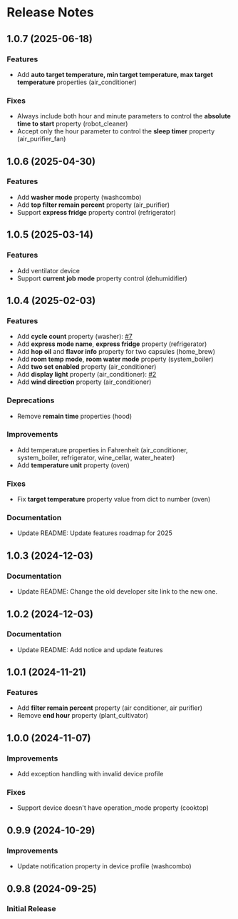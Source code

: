 # Release Notes

## 1.0.7 (2025-06-18)
### Features
* Add **auto target temperature, min target temperature, max target temperature** properties (air_conditioner)
### Fixes
* Always include both hour and minute parameters to control the **absolute time to start** property (robot_cleaner)
* Accept only the hour parameter to control the **sleep timer** property (air_purifier_fan)

## 1.0.6 (2025-04-30)
### Features
* Add **washer mode** property (washcombo)
* Add **top filter remain percent** property (air_purifier)
* Support **express fridge** property control (refrigerator)

## 1.0.5 (2025-03-14)
### Features
* Add ventilator device
* Support **current job mode** property control (dehumidifier)

## 1.0.4 (2025-02-03)
### Features
* Add **cycle count** property (washer): [#7](https://github.com/thinq-connect/pythinqconnect/issues/7)
* Add **express mode name**, **express fridge** property (refrigerator)
* Add **hop oil** and **flavor info** property for two capsules (home_brew)
* Add **room temp mode**, **room water mode** property (system_boiler)
* Add **two set enabled** property (air_conditioner)
* Add **display light** property (air_conditioner): [#2](https://github.com/thinq-connect/pythinqconnect/issues/2)
* Add **wind direction** property (air_conditioner)
### Deprecations
* Remove **remain time** properties (hood)
### Improvements
* Add temperature properties in Fahrenheit (air_conditioner, system_boiler, refrigerator, wine_cellar, water_heater)
* Add **temperature unit** property (oven)
### Fixes
* Fix **target temperature** property value from dict to number (oven)
### Documentation
* Update README: Update features roadmap for 2025

## 1.0.3 (2024-12-03)
### Documentation
* Update README: Change the old developer site link to the new one.

## 1.0.2 (2024-12-03)
### Documentation
* Update README: Add notice and update features

## 1.0.1 (2024-11-21)
### Features
* Add **filter remain percent** property (air conditioner, air purifier)
* Remove **end hour** property (plant_cultivator)

## 1.0.0 (2024-11-07)
### Improvements
* Add exception handling with invalid device profile
### Fixes
* Support device doesn't have operation_mode property (cooktop)

## 0.9.9 (2024-10-29)
### Improvements
* Update notification property in device profile (washcombo)

## 0.9.8 (2024-09-25)
### Initial Release
